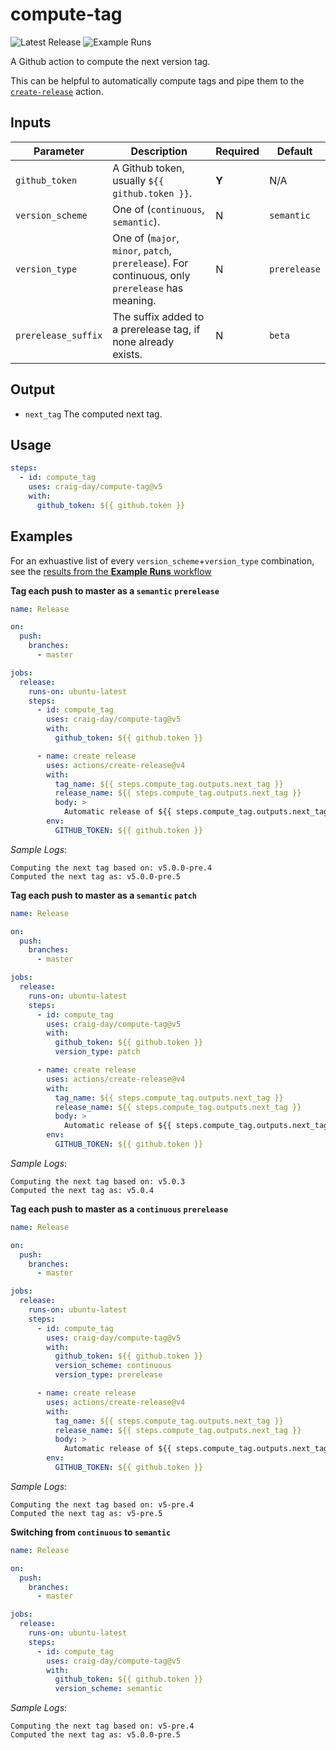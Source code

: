 # compute-tag

![Latest Release](https://img.shields.io/github/v/release/craig-day/compute-tag?label=Latest%20Release)
![Example Runs](https://github.com/craig-day/compute-tag/workflows/Example%20Runs/badge.svg)

A Github action to compute the next version tag.

This can be helpful to automatically compute tags and pipe them to the
[`create-release`](https://github.com/actions/create-release) action.

## Inputs

| Parameter           | Description                                                                                      | Required | Default      |
| ------------------- | ------------------------------------------------------------------------------------------------ | -------- | ------------ |
| `github_token`      | A Github token, usually `${{ github.token }}`.                                                   | **Y**    | N/A          |
| `version_scheme`    | One of (`continuous`, `semantic`).                                                               | N        | `semantic`   |
| `version_type`      | One of (`major`, `minor`, `patch`, `prerelease`). For continuous, only `prerelease` has meaning. | N        | `prerelease` |
| `prerelease_suffix` | The suffix added to a prerelease tag, if none already exists.                                    | N        | `beta`       |

## Output

- `next_tag` The computed next tag.

## Usage

```yaml
steps:
  - id: compute_tag
    uses: craig-day/compute-tag@v5
    with:
      github_token: ${{ github.token }}
```

## Examples

For an exhuastive list of every `version_scheme`+`version_type` combination, see the
[results from the **Example Runs** workflow](https://github.com/craig-day/compute-tag/actions?query=workflow%3A%22Example+Runs%22)

**Tag each push to master as a `semantic` `prerelease`**

```yaml
name: Release

on:
  push:
    branches:
      - master

jobs:
  release:
    runs-on: ubuntu-latest
    steps:
      - id: compute_tag
        uses: craig-day/compute-tag@v5
        with:
          github_token: ${{ github.token }}

      - name: create release
        uses: actions/create-release@v4
        with:
          tag_name: ${{ steps.compute_tag.outputs.next_tag }}
          release_name: ${{ steps.compute_tag.outputs.next_tag }}
          body: >
            Automatic release of ${{ steps.compute_tag.outputs.next_tag }}
        env:
          GITHUB_TOKEN: ${{ github.token }}
```

_Sample Logs_:

```
Computing the next tag based on: v5.0.0-pre.4
Computed the next tag as: v5.0.0-pre.5
```

**Tag each push to master as a `semantic` `patch`**

```yaml
name: Release

on:
  push:
    branches:
      - master

jobs:
  release:
    runs-on: ubuntu-latest
    steps:
      - id: compute_tag
        uses: craig-day/compute-tag@v5
        with:
          github_token: ${{ github.token }}
          version_type: patch

      - name: create release
        uses: actions/create-release@v4
        with:
          tag_name: ${{ steps.compute_tag.outputs.next_tag }}
          release_name: ${{ steps.compute_tag.outputs.next_tag }}
          body: >
            Automatic release of ${{ steps.compute_tag.outputs.next_tag }}
        env:
          GITHUB_TOKEN: ${{ github.token }}
```

_Sample Logs_:

```
Computing the next tag based on: v5.0.3
Computed the next tag as: v5.0.4
```

**Tag each push to master as a `continuous` `prerelease`**

```yaml
name: Release

on:
  push:
    branches:
      - master

jobs:
  release:
    runs-on: ubuntu-latest
    steps:
      - id: compute_tag
        uses: craig-day/compute-tag@v5
        with:
          github_token: ${{ github.token }}
          version_scheme: continuous
          version_type: prerelease

      - name: create release
        uses: actions/create-release@v4
        with:
          tag_name: ${{ steps.compute_tag.outputs.next_tag }}
          release_name: ${{ steps.compute_tag.outputs.next_tag }}
          body: >
            Automatic release of ${{ steps.compute_tag.outputs.next_tag }}
        env:
          GITHUB_TOKEN: ${{ github.token }}
```

_Sample Logs_:

```
Computing the next tag based on: v5-pre.4
Computed the next tag as: v5-pre.5
```

**Switching from `continuous` to `semantic`**

```yaml
name: Release

on:
  push:
    branches:
      - master

jobs:
  release:
    runs-on: ubuntu-latest
    steps:
      - id: compute_tag
        uses: craig-day/compute-tag@v5
        with:
          github_token: ${{ github.token }}
          version_scheme: semantic
```

_Sample Logs_:

```
Computing the next tag based on: v5-pre.4
Computed the next tag as: v5.0.0-pre.5
```
